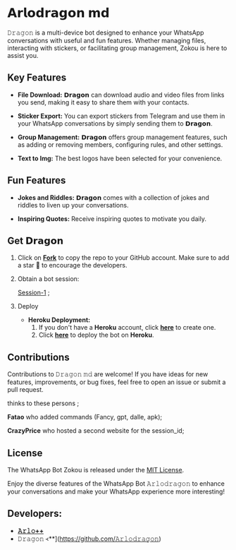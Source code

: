 # 𝗔𝗿𝗹𝗼𝗱𝗿𝗮𝗴𝗼𝗻 𝗺𝗱



𝙳𝚛𝚊𝚐𝚘𝚗 is a multi-device bot designed to enhance your WhatsApp conversations with useful and fun features. Whether managing files, interacting with stickers, or facilitating group management, Zokou is here to assist you.

## Key Features

- **File Download:** 𝗗𝗿𝗮𝗴𝗼𝗻 can download audio and video files from links you send, making it easy to share them with your contacts.

- **Sticker Export:** You can export stickers from Telegram and use them in your WhatsApp conversations by simply sending them to 𝗗𝗿𝗮𝗴𝗼𝗻.

- **Group Management:** 𝗗𝗿𝗮𝗴𝗼𝗻 offers group management features, such as adding or removing members, configuring rules, and other settings.

- **Text to Img:** The best logos have been selected for your convenience.

## Fun Features

- **Jokes and Riddles:** 𝗗𝗿𝗮𝗴𝗼𝗻 comes with a collection of jokes and riddles to liven up your conversations.

- **Inspiring Quotes:** Receive inspiring quotes to motivate you daily.

## Get 𝗗𝗿𝗮𝗴𝗼𝗻

1. Click on **[Fork]([https://github.com/Dragonarlo/Arlodragon]())** to copy the repo to your GitHub account. Make sure to add a star 🌟 to encourage the developers.

2. Obtain a bot session: 

   [Session-1](https://𝙳𝚛𝚊𝚐𝚘𝚗scan-production.up.railway.app) ; <br>


3. Deploy
   - **Heroku Deployment:**
     1. If you don't have a **Heroku** account, click [**here**](https://id.heroku.com/login) to create one.
     2. Click [**here**]([[](https://dashboard.heroku.com/new?template=https%3A%2F%2Fgithub.com%2Fan-author%2FArlodragon)](https://github.com/Dragonarlo/Arlodragon)) to deploy the bot on **Heroku**.

## Contributions

Contributions to 𝙳𝚛𝚊𝚐𝚘𝚗 𝚖𝚍 are welcome! If you have ideas for new features, improvements, or bug fixes, feel free to open an issue or submit a pull request. <br>

   thinks to these persons ;

   **Fatao** who added commands (Fancy, gpt, dalle, apk); <br>

   **CrazyPrice** who hosted a second website for the session_id;

## License

The WhatsApp Bot Zokou is released under the [MIT License](https://opensource.org/licenses/MIT).

Enjoy the diverse features of the WhatsApp Bot 𝙰𝚛𝚕𝚘𝚍𝚛𝚊𝚐𝚘𝚗 to enhance your conversations and make your WhatsApp experience more interesting!

## Developers:

- [**𝙰𝚛𝚕𝚘++**](https://github.com/𝙳𝚛𝚊𝚐𝚘𝚗𝚊𝚛𝚕𝚘/𝙰𝚛𝚕𝚘𝚍𝚛𝚊𝚐𝚘𝚗/)
- 𝙳𝚛𝚊𝚐𝚘𝚗 ᚜**](https://github.com/𝙰𝚛𝚕𝚘𝚍𝚛𝚊𝚐𝚘𝚗)

